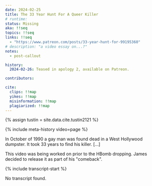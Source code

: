 ```yaml
---
date: 2024-02-25
title: The 33 Year Hunt For A Queer Killer
# runtime: 
status: Missing
aka: !!seq
topics: !!seq
links: !!seq
  - "https://www.patreon.com/posts/33-year-hunt-for-99195360"
# description: "a video essay on...?"
notes:
  - post-callout

history:
  2024-02-26: Teased in apology 2, available on Patreon.

contributors:

cite:
  clips: !!map
  yikes: !!map
  misinformation: !!map
  plagiarized: !!map
---
```

{% assign tustin = site.data.cite.tustin2121 %}

<compare>
{% include meta-history video=page %}
<credits class="desc">

In October of 1990 a gay man was found dead in a West Hollywood dumpster. It took 33 years to find his killer. 
[...]

</credits>
<comment {% include commenter for=tustin %}>

This video was being worked on prior to the HBomb dropping. James decided to release it as part of his "comeback".

</comment>
</compare>

{% include transcript-start %}

No transcript found.
